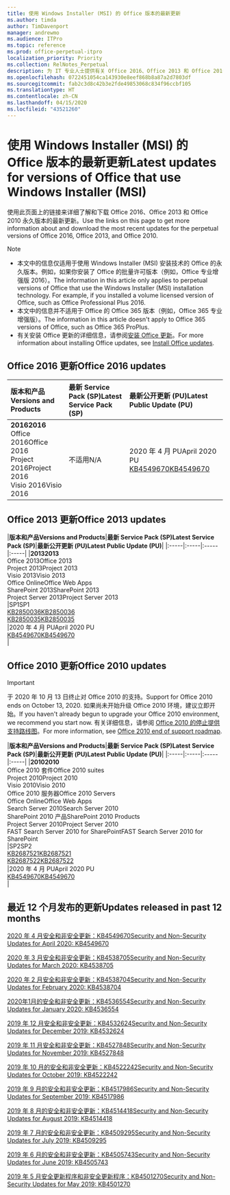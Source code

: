```yaml
---
title: 使用 Windows Installer (MSI) 的 Office 版本的最新更新
ms.author: timda
author: TimDavenport
manager: andrewmo
ms.audience: ITPro
ms.topic: reference
ms.prod: office-perpetual-itpro
localization_priority: Priority
ms.collection: RelNotes_Perpetual
description: 为 IT 专业人士提供有关 Office 2016、Office 2013 和 Office 2010 永久版本的最新更新信息的链接
ms.openlocfilehash: 0722451054ca143930e8eef868b8a87a2d7803df
ms.sourcegitcommit: fab2c3d8c42b3e2fde49853068c834f96ccbf105
ms.translationtype: HT
ms.contentlocale: zh-CN
ms.lasthandoff: 04/15/2020
ms.locfileid: "43521260"
---
```

# <a name="latest-updates-for-versions-of-office-that-use-windows-installer-msi"></a><span data-ttu-id="692a5-103">使用 Windows Installer (MSI) 的 Office 版本的最新更新</span><span class="sxs-lookup"><span data-stu-id="692a5-103">Latest updates for versions of Office that use Windows Installer (MSI)</span></span>

<span data-ttu-id="692a5-104">使用此页面上的链接来详细了解和下载 Office 2016、Office 2013 和 Office 2010 永久版本的最新更新。</span><span class="sxs-lookup"><span data-stu-id="692a5-104">Use the links on this page to get more information about and download the most recent updates for the perpetual versions of Office 2016, Office 2013, and Office 2010.</span></span>
  
 
> [!NOTE]
> - <span data-ttu-id="692a5-p101">本文中的信息仅适用于使用 Windows Installer (MSI) 安装技术的 Office 的永久版本。例如，如果你安装了 Office 的批量许可版本（例如，Office 专业增强版 2016）。</span><span class="sxs-lookup"><span data-stu-id="692a5-p101">The information in this article only applies to perpetual versions of Office that use the Windows Installer (MSI) installation technology. For example, if you installed a volume licensed version of Office, such as Office Professional Plus 2016.</span></span>
> - <span data-ttu-id="692a5-107">本文中的信息并不适用于 Office 的 Office 365 版本（例如，Office 365 专业增强版）。</span><span class="sxs-lookup"><span data-stu-id="692a5-107">The information in this article doesn't apply to Office 365 versions of Office, such as Office 365 ProPlus.</span></span>
> - <span data-ttu-id="692a5-108">有关安装 Office 更新的详细信息，请参阅[安装 Office 更新](https://support.office.com/article/2ab296f3-7f03-43a2-8e50-46de917611c5)。</span><span class="sxs-lookup"><span data-stu-id="692a5-108">For more information about installing Office updates, see [Install Office updates](https://support.office.com/article/2ab296f3-7f03-43a2-8e50-46de917611c5).</span></span> 


## <a name="office-2016-updates"></a><span data-ttu-id="692a5-109">Office 2016 更新</span><span class="sxs-lookup"><span data-stu-id="692a5-109">Office 2016 updates</span></span>

|<span data-ttu-id="692a5-110">**版本和产品**</span><span class="sxs-lookup"><span data-stu-id="692a5-110">**Versions and Products**</span></span>|<span data-ttu-id="692a5-111">**最新 Service Pack (SP)**</span><span class="sxs-lookup"><span data-stu-id="692a5-111">**Latest Service Pack (SP)**</span></span>|<span data-ttu-id="692a5-112">**最新公开更新 (PU)**</span><span class="sxs-lookup"><span data-stu-id="692a5-112">**Latest Public Update (PU)**</span></span>|
|:-----|:-----|:-----|
|<span data-ttu-id="692a5-113">**2016**</span><span class="sxs-lookup"><span data-stu-id="692a5-113">**2016**</span></span> <br/> <span data-ttu-id="692a5-114">Office 2016</span><span class="sxs-lookup"><span data-stu-id="692a5-114">Office 2016</span></span>  <br/> <span data-ttu-id="692a5-115">Project 2016</span><span class="sxs-lookup"><span data-stu-id="692a5-115">Project 2016</span></span>  <br/> <span data-ttu-id="692a5-116">Visio 2016</span><span class="sxs-lookup"><span data-stu-id="692a5-116">Visio 2016</span></span>  <br/> |<span data-ttu-id="692a5-117">不适用</span><span class="sxs-lookup"><span data-stu-id="692a5-117">N/A</span></span>  <br/> |<span data-ttu-id="692a5-118">2020 年 4 月 PU</span><span class="sxs-lookup"><span data-stu-id="692a5-118">April 2020 PU</span></span>  <br/> [<span data-ttu-id="692a5-119">KB4549670</span><span class="sxs-lookup"><span data-stu-id="692a5-119">KB4549670</span></span>](https://support.microsoft.com/help/4549670) <br/> |
   
## <a name="office-2013-updates"></a><span data-ttu-id="692a5-120">Office 2013 更新</span><span class="sxs-lookup"><span data-stu-id="692a5-120">Office 2013 updates</span></span>

|<span data-ttu-id="692a5-121">**版本和产品**</span><span class="sxs-lookup"><span data-stu-id="692a5-121">**Versions and Products**</span></span>|<span data-ttu-id="692a5-122">**最新 Service Pack (SP)**</span><span class="sxs-lookup"><span data-stu-id="692a5-122">**Latest Service Pack (SP)**</span></span>|<span data-ttu-id="692a5-123">**最新公开更新 (PU)**</span><span class="sxs-lookup"><span data-stu-id="692a5-123">**Latest Public Update (PU)**</span></span>|
|:-----|:-----|:-----|:-----|
|<span data-ttu-id="692a5-124">**2013**</span><span class="sxs-lookup"><span data-stu-id="692a5-124">**2013**</span></span> <br/> <span data-ttu-id="692a5-125">Office 2013</span><span class="sxs-lookup"><span data-stu-id="692a5-125">Office 2013</span></span>  <br/> <span data-ttu-id="692a5-126">Project 2013</span><span class="sxs-lookup"><span data-stu-id="692a5-126">Project 2013</span></span>  <br/> <span data-ttu-id="692a5-127">Visio 2013</span><span class="sxs-lookup"><span data-stu-id="692a5-127">Visio 2013</span></span>  <br/> <span data-ttu-id="692a5-128">Office Online</span><span class="sxs-lookup"><span data-stu-id="692a5-128">Office Web Apps</span></span>  <br/> <span data-ttu-id="692a5-129">SharePoint 2013</span><span class="sxs-lookup"><span data-stu-id="692a5-129">SharePoint 2013</span></span>  <br/> <span data-ttu-id="692a5-130">Project Server 2013</span><span class="sxs-lookup"><span data-stu-id="692a5-130">Project Server 2013</span></span>  <br/> |<span data-ttu-id="692a5-131">SP1</span><span class="sxs-lookup"><span data-stu-id="692a5-131">SP1</span></span> <br/> [<span data-ttu-id="692a5-132">KB2850036</span><span class="sxs-lookup"><span data-stu-id="692a5-132">KB2850036</span></span>](https://support.microsoft.com/kb/2850036) <br/>[<span data-ttu-id="692a5-133">KB2850035</span><span class="sxs-lookup"><span data-stu-id="692a5-133">KB2850035</span></span>](https://support.microsoft.com/kb/2850035) <br/> |<span data-ttu-id="692a5-134">2020 年 4 月 PU</span><span class="sxs-lookup"><span data-stu-id="692a5-134">April 2020 PU</span></span>  <br/> [<span data-ttu-id="692a5-135">KB4549670</span><span class="sxs-lookup"><span data-stu-id="692a5-135">KB4549670</span></span>](https://support.microsoft.com/help/4549670) <br/> |
   
## <a name="office-2010-updates"></a><span data-ttu-id="692a5-136">Office 2010 更新</span><span class="sxs-lookup"><span data-stu-id="692a5-136">Office 2010 updates</span></span>
> [!IMPORTANT]
<span data-ttu-id="692a5-137">于 2020 年 10 月 13 日终止对 Office 2010 的支持。</span><span class="sxs-lookup"><span data-stu-id="692a5-137">Support for Office 2010 ends on October 13, 2020.</span></span> <span data-ttu-id="692a5-138">如果尚未开始升级 Office 2010 环境，建议立即开始。</span><span class="sxs-lookup"><span data-stu-id="692a5-138">If you haven't already begun to upgrade your Office 2010 environment, we recommend you start now.</span></span> <span data-ttu-id="692a5-139">有关详细信息，请参阅 [Office 2010 的停止提供支持路线图](https://docs.microsoft.com/DeployOffice/office-2010-end-support-roadmap)。</span><span class="sxs-lookup"><span data-stu-id="692a5-139">For more information, see [Office 2010 end of support roadmap](https://docs.microsoft.com/DeployOffice/office-2010-end-support-roadmap).</span></span>

|<span data-ttu-id="692a5-140">**版本和产品**</span><span class="sxs-lookup"><span data-stu-id="692a5-140">**Versions and Products**</span></span>|<span data-ttu-id="692a5-141">**最新 Service Pack (SP)**</span><span class="sxs-lookup"><span data-stu-id="692a5-141">**Latest Service Pack (SP)**</span></span>|<span data-ttu-id="692a5-142">**最新公开更新 (PU)**</span><span class="sxs-lookup"><span data-stu-id="692a5-142">**Latest Public Update (PU)**</span></span>|
|:-----|:-----|:-----|:-----|
|<span data-ttu-id="692a5-143">**2010**</span><span class="sxs-lookup"><span data-stu-id="692a5-143">**2010**</span></span> <br/> <span data-ttu-id="692a5-144">Office 2010 套件</span><span class="sxs-lookup"><span data-stu-id="692a5-144">Office 2010 suites</span></span>  <br/> <span data-ttu-id="692a5-145">Project 2010</span><span class="sxs-lookup"><span data-stu-id="692a5-145">Project 2010</span></span>  <br/> <span data-ttu-id="692a5-146">Visio 2010</span><span class="sxs-lookup"><span data-stu-id="692a5-146">Visio 2010</span></span>  <br/> <span data-ttu-id="692a5-147">Office 2010 服务器</span><span class="sxs-lookup"><span data-stu-id="692a5-147">Office 2010 Servers</span></span>  <br/> <span data-ttu-id="692a5-148">Office Online</span><span class="sxs-lookup"><span data-stu-id="692a5-148">Office Web Apps</span></span>  <br/> <span data-ttu-id="692a5-149">Search Server 2010</span><span class="sxs-lookup"><span data-stu-id="692a5-149">Search Server 2010</span></span>  <br/> <span data-ttu-id="692a5-150">SharePoint 2010 产品</span><span class="sxs-lookup"><span data-stu-id="692a5-150">SharePoint 2010 Products</span></span>  <br/> <span data-ttu-id="692a5-151">Project Server 2010</span><span class="sxs-lookup"><span data-stu-id="692a5-151">Project Server 2010</span></span>  <br/> <span data-ttu-id="692a5-152">FAST Search Server 2010 for SharePoint</span><span class="sxs-lookup"><span data-stu-id="692a5-152">FAST Search Server 2010 for SharePoint</span></span>  <br/> |<span data-ttu-id="692a5-153">SP2</span><span class="sxs-lookup"><span data-stu-id="692a5-153">SP2</span></span> <br/>[<span data-ttu-id="692a5-154">KB2687521</span><span class="sxs-lookup"><span data-stu-id="692a5-154">KB2687521</span></span>](https://support.microsoft.com/kb/2687521) <br/> [<span data-ttu-id="692a5-155">KB2687522</span><span class="sxs-lookup"><span data-stu-id="692a5-155">KB2687522</span></span>](https://support.microsoft.com/kb/2687522) <br/> |<span data-ttu-id="692a5-156">2020 年 4 月 PU</span><span class="sxs-lookup"><span data-stu-id="692a5-156">April 2020 PU</span></span>  <br/> [<span data-ttu-id="692a5-157">KB4549670</span><span class="sxs-lookup"><span data-stu-id="692a5-157">KB4549670</span></span>](https://support.microsoft.com/help/4549670) <br/>|
   

   
## <a name="updates-released-in-past-12-months"></a><span data-ttu-id="692a5-158">最近 12 个月发布的更新</span><span class="sxs-lookup"><span data-stu-id="692a5-158">Updates released in past 12 months</span></span>

[<span data-ttu-id="692a5-159">2020 年 4 月安全和非安全更新：KB4549670</span><span class="sxs-lookup"><span data-stu-id="692a5-159">Security and Non-Security Updates for April 2020: KB4549670</span></span>](https://support.microsoft.com/help/4549670)

[<span data-ttu-id="692a5-160">2020 年 3 月安全和非安全更新：KB4538705</span><span class="sxs-lookup"><span data-stu-id="692a5-160">Security and Non-Security Updates for March 2020: KB4538705</span></span>](https://support.microsoft.com/help/4538705)

[<span data-ttu-id="692a5-161">2020 年 2 月安全和非安全更新：KB4538704</span><span class="sxs-lookup"><span data-stu-id="692a5-161">Security and Non-Security Updates for February 2020: KB4538704</span></span>](https://support.microsoft.com/help/4538704)

[<span data-ttu-id="692a5-162">2020年1月的安全和非安全更新：KB4536554</span><span class="sxs-lookup"><span data-stu-id="692a5-162">Security and Non-Security Updates for January 2020: KB4536554</span></span>](https://support.microsoft.com/help/4536554)

[<span data-ttu-id="692a5-163">2019 年 12 月安全和非安全更新：KB4532624</span><span class="sxs-lookup"><span data-stu-id="692a5-163">Security and Non-Security Updates for December 2019: KB4532624</span></span>](https://support.microsoft.com/help/4532624)

[<span data-ttu-id="692a5-164">2019 年 11 月安全和非安全更新：KB4527848</span><span class="sxs-lookup"><span data-stu-id="692a5-164">Security and Non-Security Updates for November 2019: KB4527848</span></span>](https://support.microsoft.com/help/4527848)

[<span data-ttu-id="692a5-165">2019 年 10 月的安全和非安全更新：KB4522242</span><span class="sxs-lookup"><span data-stu-id="692a5-165">Security and Non-Security Updates for October 2019: KB4522242</span></span>](https://support.microsoft.com/help/4522242)

[<span data-ttu-id="692a5-166">2019 年 9 月的安全和非安全更新：KB4517986</span><span class="sxs-lookup"><span data-stu-id="692a5-166">Security and Non-Security Updates for September 2019: KB4517986</span></span>](https://support.microsoft.com/help/4517986 )

[<span data-ttu-id="692a5-167">2019 年 8 月的安全和非安全更新：KB4514418</span><span class="sxs-lookup"><span data-stu-id="692a5-167">Security and Non-Security Updates for August 2019: KB4514418</span></span>](https://support.microsoft.com/help/4514418)

[<span data-ttu-id="692a5-168">2019 年 7 月的安全和非安全更新：KB4509295</span><span class="sxs-lookup"><span data-stu-id="692a5-168">Security and Non-Security Updates for July 2019: KB4509295</span></span>](https://support.microsoft.com/help/4509295)

[<span data-ttu-id="692a5-169">2019 年 6 月的安全和非安全更新：KB4505743</span><span class="sxs-lookup"><span data-stu-id="692a5-169">Security and Non-Security Updates for June 2019: KB4505743</span></span>](https://support.microsoft.com/help/4505743)

[<span data-ttu-id="692a5-170">2019 年 5 月安全更新程序和非安全更新程序：KB4501270</span><span class="sxs-lookup"><span data-stu-id="692a5-170">Security and Non-Security Updates for May 2019: KB4501270 </span></span>](https://support.microsoft.com/help/4501270)

 










 

   

   

  


  
 
  
 
  

  
   
  
